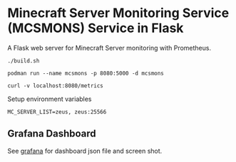 # Minecraft Server Monitoring Service (MCSMONS) Service in Flask

A Flask web server for Minecraft Server monitoring with Prometheus.

    ./build.sh

    podman run --name mcsmons -p 8080:5000 -d mcsmons

    curl -v localhost:8080/metrics

Setup environment variables

    MC_SERVER_LIST=zeus, zeus:25566

## Grafana Dashboard

See [grafana](./grafana) for dashboard json file and screen shot.